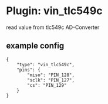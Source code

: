 # Plugin: vin_tlc549c

read value from tlc549c AD-Converter

## example config

```
{
    "type": "vin_tlc549c",
    "pins": {
        "miso": "PIN_128",
        "sclk": "PIN_127",
        "cs": "PIN_129"
    }
}
```

